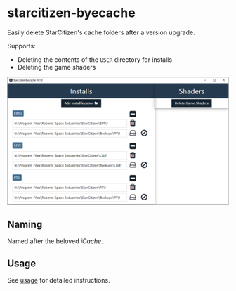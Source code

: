 # starcitizen-byecache

Easily delete StarCitizen's cache folders after a version upgrade.

Supports:

- Deleting the contents of the `USER` directory for installs
- Deleting the game shaders

![](./imgs/bycache_app.png)

## Naming

Named after the beloved _iCache_. 

## Usage

See [usage](./docs/USAGE.md) for detailed instructions.